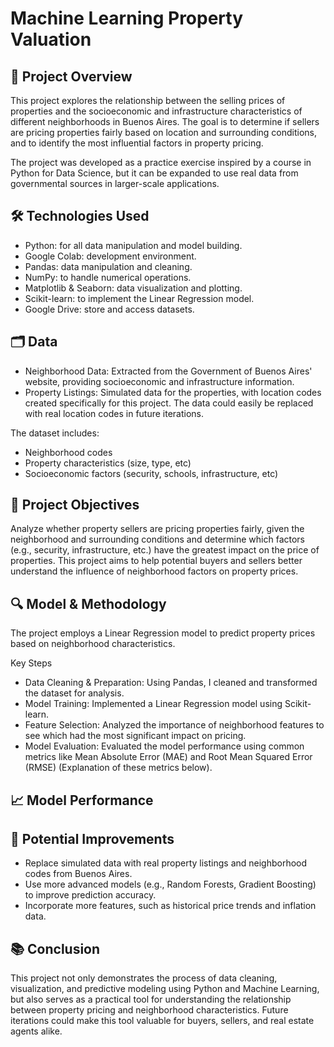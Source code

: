 # Machine Learning Property Valuation

## 📌 Project Overview

This project explores the relationship between the selling prices of properties and the socioeconomic and infrastructure characteristics of different neighborhoods in Buenos Aires. The goal is to determine if sellers are pricing properties fairly based on location and surrounding conditions, and to identify the most influential factors in property pricing.

The project was developed as a practice exercise inspired by a course in Python for Data Science, but it can be expanded to use real data from governmental sources in larger-scale applications.

## 🛠️ Technologies Used

- Python: for all data manipulation and model building.
- Google Colab: development environment.
- Pandas: data manipulation and cleaning.
- NumPy: to handle numerical operations.
- Matplotlib & Seaborn: data visualization and plotting.
- Scikit-learn: to implement the Linear Regression model.
- Google Drive: store and access datasets.

## 🗂️ Data

- Neighborhood Data: Extracted from the Government of Buenos Aires' website, providing socioeconomic and infrastructure information.
- Property Listings: Simulated data for the properties, with location codes created specifically for this project. The data could easily be replaced with real location codes in future iterations.

The dataset includes:

* Neighborhood codes
* Property characteristics (size, type, etc)
* Socioeconomic factors (security, schools, infrastructure, etc)

## 🎯 Project Objectives

Analyze whether property sellers are pricing properties fairly, given the neighborhood and surrounding conditions and determine which factors (e.g., security, infrastructure, etc.) have the greatest impact on the price of properties.
This project aims to help potential buyers and sellers better understand the influence of neighborhood factors on property prices.

## 🔍 Model & Methodology

The project employs a Linear Regression model to predict property prices based on neighborhood characteristics.

Key Steps

- Data Cleaning & Preparation: Using Pandas, I cleaned and transformed the dataset for analysis.
- Model Training: Implemented a Linear Regression model using Scikit-learn.
- Feature Selection: Analyzed the importance of neighborhood features to see which had the most significant impact on pricing.
- Model Evaluation: Evaluated the model performance using common metrics like Mean Absolute Error (MAE) and Root Mean Squared Error (RMSE) (Explanation of these metrics below).

## 📈 Model Performance


## 🔧 Potential Improvements

- Replace simulated data with real property listings and neighborhood codes from Buenos Aires.
- Use more advanced models (e.g., Random Forests, Gradient Boosting) to improve prediction accuracy.
- Incorporate more features, such as historical price trends and inflation data.

## 📚 Conclusion

This project not only demonstrates the process of data cleaning, visualization, and predictive modeling using Python and Machine Learning, but also serves as a practical tool for understanding the relationship between property pricing and neighborhood characteristics. Future iterations could make this tool valuable for buyers, sellers, and real estate agents alike.
